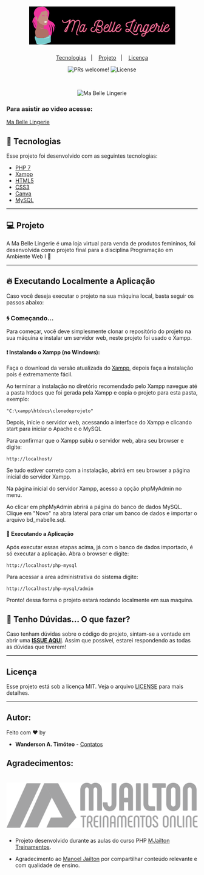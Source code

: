 <h1 align="center">
    <img alt="Ma Belle Lingerie" title="Ma Belle Lingerie" src=".github/ma-belle-lingerie.png" />
</h1>

<p align="center">
  <a href="#-tecnologias">Tecnologias</a>&nbsp;&nbsp;&nbsp;|&nbsp;&nbsp;&nbsp;
  <a href="#-projeto">Projeto</a>&nbsp;&nbsp;&nbsp;|&nbsp;&nbsp;&nbsp;
  <a href="#memo-licença">Licença</a>
</p>

<p align="center">
 <img src="https://img.shields.io/static/v1?label=PRs&message=welcome&color=15C3D6&labelColor=000000" alt="PRs welcome!" />

  <img alt="License" src="https://img.shields.io/static/v1?label=license&message=MIT&color=15C3D6&labelColor=000000">
</p>

<br>
<p align="center">
    <img alt="Ma Belle Lingerie" title="Ma Belle Lingerie" src=".github/Ma-Belle-Lingerie.gif" />
</p>

### Para asistir ao video acesse:

[Ma Belle Lingerie](https://www.youtube.com/watch?v=1SdyJFW_xuQ&t=7s)

## 🚀 Tecnologias

Esse projeto foi desenvolvido com as seguintes tecnologias:

- [PHP 7](https://www.tutorialspoint.com/php7/index.htm)
- [Xampp](https://www.apachefriends.org/pt_br/index.html)
- [HTML5](https://developer.mozilla.org/pt-BR/docs/Web/HTML/HTML5)
- [CSS3](https://www.tutorialspoint.com/css/css3_tutorial.htm)
- [Canva](https://www.canva.com/login)
- [MySQL](https://www.mysql.com/)


---

## 💻 Projeto

A Ma Belle Lingerie é uma loja virtual para venda de produtos femininos, foi desenvolvida como projeto final para a disciplina Programação em Ambiente Web I 💜


---

## 🔥 Executando Localmente a Aplicação 

Caso você deseja executar o projeto na sua máquina local, basta seguir os passos abaixo:

### 🌀 Começando... 

Para começar, você deve simplesmente clonar o repositório do projeto na sua máquina e instalar um servidor web, neste projeto foi usado o Xampp.

#### ❗️ Instalando o Xampp (no Windows): 

Faça o download da versão atualizada do [Xampp](https://www.apachefriends.org/pt_br/), depois faça a instalação pois é extremamente fácil.

Ao terminar a instalação no diretório recomendado pelo Xampp navegue até a pasta htdocs que foi gerada pela Xampp e copia o projeto para esta pasta, exemplo:

```
"C:\xampp\htdocs\clonedoprojeto"
```

Depois, inicie o servidor web, acessando a interface do Xampp e clicando start para iniciar o Apache e o MySQL

Para confirmar que o Xampp subiu o servidor web, abra seu browser e digite:

```
http://localhost/
```
Se tudo estiver correto com a instalação, abrirá em seu browser a página inicial do servidor Xampp.

Na página inicial do servidor Xampp, acesso a opção phpMyAdmin no menu.

Ao clicar em phpMyAdmin abrirá a página do banco de dados MySQL. Clique em "Novo" na abra lateral para criar um banco de dados e importar o arquivo bd_mabelle.sql.

#### 💨 Executando a Aplicação 

Após executar essas etapas acima, já com o banco de dados importado, é só executar a aplicação.
Abra o browser e digite:
```
http://localhost/php-mysql
```
Para acessar a area administrativa do sistema digite:

```
http://localhost/php-mysql/admin
```

Pronto! dessa forma o projeto estará rodando localmente em sua maquina.


## 🚩 Tenho Dúvidas... O que fazer? 

Caso tenham dúvidas sobre o código do projeto, sintam-se a vontade em abrir uma **[ISSUE AQUI](https://github.com/Wanderson-A-Timoteo/php-mysql/issues)**. Assim que possível, estarei respondendo as todas as dúvidas que tiverem!

---

##  Licença

Esse projeto está sob a licença MIT. Veja o arquivo [LICENSE](LICENSE.md) para mais detalhes.

---

## Autor:
Feito com ♥ by
* **Wanderson A. Timóteo** - [Contatos](https://wanderson.ga)

## Agradecimentos:
<h1 align="center">
    <img alt="Manoel Jailton" title="Manoel Jailton" src=".github/Manoel-Jailton.png" />
</h1>

* Projeto desenvolvido durante as aulas do curso PHP [MJailton Treinamentos](https://mjailton.com.br/site/). 

* Agradecimento ao [Manoel Jailton](https://mjailton.com.br/gratis/) por compartilhar conteúdo relevante e com qualidade de ensino.


